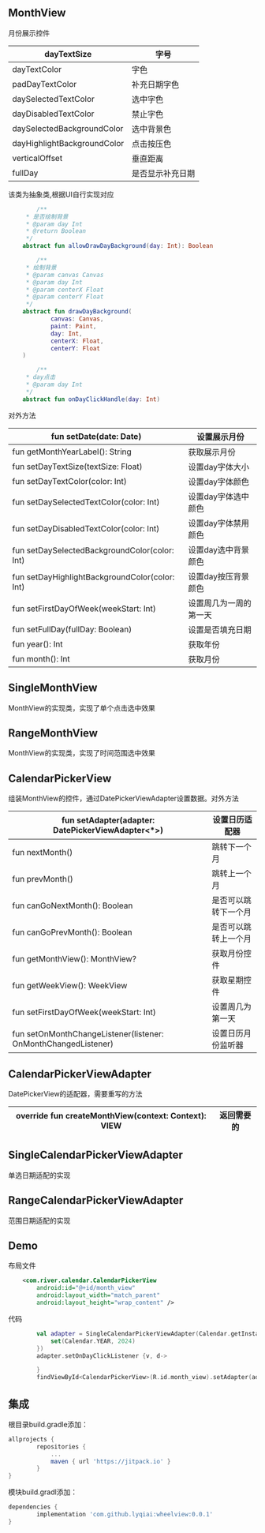 ## MonthView

月份展示控件

| dayTextSize | 字号 |
| --- | --- |
| dayTextColor | 字色 |
| padDayTextColor | 补充日期字色 |
| daySelectedTextColor | 选中字色 |
| dayDisabledTextColor | 禁止字色 |
| daySelectedBackgroundColor | 选中背景色 |
| dayHighlightBackgroundColor | 点击按压色 |
| verticalOffset | 垂直距离 |
| fullDay | 是否显示补充日期 |

该类为抽象类,根据UI自行实现对应

```kotlin
		/**
     * 是否绘制背景
     * @param day Int
     * @return Boolean
     */
    abstract fun allowDrawDayBackground(day: Int): Boolean

		/**
     * 绘制背景
     * @param canvas Canvas
     * @param day Int
     * @param centerX Float
     * @param centerY Float
     */
    abstract fun drawDayBackground(
            canvas: Canvas,
            paint: Paint,
            day: Int,
            centerX: Float,
            centerY: Float
    )

		/**
     * day点击
     * @param day Int
     */
    abstract fun onDayClickHandle(day: Int)
```

对外方法

| fun setDate(date: Date) | 设置展示月份 |
| --- | --- |
| fun getMonthYearLabel(): String | 获取展示月份 |
| fun setDayTextSize(textSize: Float) | 设置day字体大小 |
| fun setDayTextColor(color: Int) | 设置day字体颜色 |
| fun setDaySelectedTextColor(color: Int) | 设置day字体选中颜色 |
| fun setDayDisabledTextColor(color: Int) | 设置day字体禁用颜色 |
| fun setDaySelectedBackgroundColor(color: Int) | 设置day选中背景颜色 |
| fun setDayHighlightBackgroundColor(color: Int) | 设置day按压背景颜色 |
| fun setFirstDayOfWeek(weekStart: Int) | 设置周几为一周的第一天 |
| fun setFullDay(fullDay: Boolean) | 设置是否填充日期 |
| fun year(): Int | 获取年份 |
| fun month(): Int | 获取月份 |

## SingleMonthView

MonthView的实现类，实现了单个点击选中效果

## RangeMonthView

MonthView的实现类，实现了时间范围选中效果

## CalendarPickerView

组装MonthView的控件，通过DatePickerViewAdapter设置数据。对外方法

| fun setAdapter(adapter: DatePickerViewAdapter<*>) | 设置日历适配器 |
| --- | --- |
| fun nextMonth() | 跳转下一个月 |
| fun prevMonth() | 跳转上一个月 |
| fun canGoNextMonth(): Boolean | 是否可以跳转下一个月 |
| fun canGoPrevMonth(): Boolean | 是否可以跳转上一个月 |
| fun getMonthView(): MonthView? | 获取月份控件 |
| fun getWeekView(): WeekView | 获取星期控件 |
| fun setFirstDayOfWeek(weekStart: Int) | 设置周几为第一天 |
| fun setOnMonthChangeListener(listener: OnMonthChangedListener) | 设置日历月份监听器 |

## CalendarPickerViewAdapter<VIEW : MonthView>

DatePickerView的适配器，需要重写的方法

| override fun createMonthView(context: Context): VIEW  | 返回需要的 |
| --- | --- |

## SingleCalendarPickerViewAdapter

单选日期适配的实现

## RangeCalendarPickerViewAdapter

范围日期适配的实现

## Demo
布局文件
```xml
    <com.river.calendar.CalendarPickerView
        android:id="@+id/month_view"
        android:layout_width="match_parent"
        android:layout_height="wrap_content" />
```
代码
```kotlin
        val adapter = SingleCalendarPickerViewAdapter(Calendar.getInstance(), Calendar.getInstance().apply {
            set(Calendar.YEAR, 2024)
        })
        adapter.setOnDayClickListener {v, d->

        }
        findViewById<CalendarPickerView>(R.id.month_view).setAdapter(adapter)
```

## 集成
根目录build.gradle添加：

```groovy
allprojects {
		repositories {
			...
			maven { url 'https://jitpack.io' }
		}
}
```

模块build.gradl添加：

```groovy
dependencies {
        implementation 'com.github.lyqiai:wheelview:0.0.1'
}
```